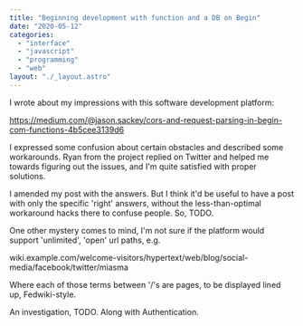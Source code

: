 ```yaml
---
title: "Beginning development with function and a DB on Begin"
date: "2020-05-12"
categories: 
  - "interface"
  - "javascript"
  - "programming"
  - "web"
layout: "./_layout.astro"
---
```


I wrote about my impressions with this software development platform:

https://medium.com/@jason.sackey/cors-and-request-parsing-in-begin-com-functions-4b5cee3139d6

I expressed some confusion about certain obstacles and described some workarounds. Ryan from the project replied on Twitter and helped me towards figuring out the issues, and I'm quite satisfied with proper solutions.

I amended my post with the answers. But I think it'd be useful to have a post with only the specific 'right' answers, without the less-than-optimal workaround hacks there to confuse people. So, TODO.

One other mystery comes to mind, I'm not sure if the platform would support 'unlimited', 'open' url paths, e.g.

wiki.example.com/welcome-visitors/hypertext/web/blog/social-media/facebook/twitter/miasma

Where each of those terms between '/'s are pages, to be displayed lined up, Fedwiki-style.

An investigation, TODO. Along with Authentication.
